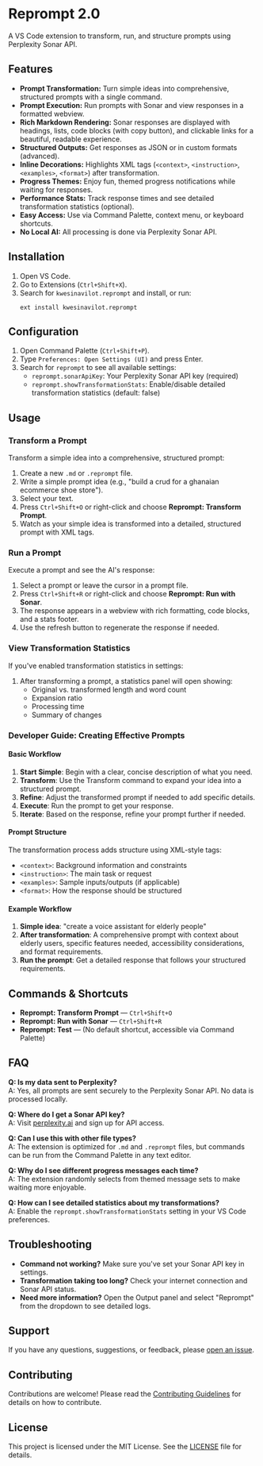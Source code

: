 # Reprompt 2.0

A VS Code extension to transform, run, and structure prompts using Perplexity Sonar API.

## Features

- **Prompt Transformation:** Turn simple ideas into comprehensive, structured prompts with a single command.
- **Prompt Execution:** Run prompts with Sonar and view responses in a formatted webview.
- **Rich Markdown Rendering:** Sonar responses are displayed with headings, lists, code blocks (with copy button), and clickable links for a beautiful, readable experience.
- **Structured Outputs:** Get responses as JSON or in custom formats (advanced).
- **Inline Decorations:** Highlights XML tags (`<context>`, `<instruction>`, `<examples>`, `<format>`) after transformation.
- **Progress Themes:** Enjoy fun, themed progress notifications while waiting for responses.
- **Performance Stats:** Track response times and see detailed transformation statistics (optional).
- **Easy Access:** Use via Command Palette, context menu, or keyboard shortcuts.
- **No Local AI:** All processing is done via Perplexity Sonar API.

## Installation

1. Open VS Code.
2. Go to Extensions (`Ctrl+Shift+X`).
3. Search for `kwesinavilot.reprompt` and install, or run:
   ```
   ext install kwesinavilot.reprompt
   ```

## Configuration

1. Open Command Palette (`Ctrl+Shift+P`).
2. Type `Preferences: Open Settings (UI)` and press Enter.
3. Search for `reprompt` to see all available settings:
   - `reprompt.sonarApiKey`: Your Perplexity Sonar API key (required)
   - `reprompt.showTransformationStats`: Enable/disable detailed transformation statistics (default: false)

## Usage

### Transform a Prompt

Transform a simple idea into a comprehensive, structured prompt:

1. Create a new `.md` or `.reprompt` file.
2. Write a simple prompt idea (e.g., "build a crud for a ghanaian ecommerce shoe store").
3. Select your text.
4. Press `Ctrl+Shift+O` or right-click and choose **Reprompt: Transform Prompt**.
5. Watch as your simple idea is transformed into a detailed, structured prompt with XML tags.

### Run a Prompt

Execute a prompt and see the AI's response:

1. Select a prompt or leave the cursor in a prompt file.
2. Press `Ctrl+Shift+R` or right-click and choose **Reprompt: Run with Sonar**.
3. The response appears in a webview with rich formatting, code blocks, and a stats footer.
4. Use the refresh button to regenerate the response if needed.

### View Transformation Statistics

If you've enabled transformation statistics in settings:

1. After transforming a prompt, a statistics panel will open showing:
   - Original vs. transformed length and word count
   - Expansion ratio
   - Processing time
   - Summary of changes

### Developer Guide: Creating Effective Prompts

#### Basic Workflow

1. **Start Simple**: Begin with a clear, concise description of what you need.
2. **Transform**: Use the Transform command to expand your idea into a structured prompt.
3. **Refine**: Adjust the transformed prompt if needed to add specific details.
4. **Execute**: Run the prompt to get your response.
5. **Iterate**: Based on the response, refine your prompt further if needed.

#### Prompt Structure

The transformation process adds structure using XML-style tags:

- `<context>`: Background information and constraints
- `<instruction>`: The main task or request
- `<examples>`: Sample inputs/outputs (if applicable)
- `<format>`: How the response should be structured

#### Example Workflow

1. **Simple idea**: "create a voice assistant for elderly people"
2. **After transformation**: A comprehensive prompt with context about elderly users, specific features needed, accessibility considerations, and format requirements.
3. **Run the prompt**: Get a detailed response that follows your structured requirements.

## Commands & Shortcuts

- **Reprompt: Transform Prompt** — `Ctrl+Shift+O`
- **Reprompt: Run with Sonar** — `Ctrl+Shift+R`
- **Reprompt: Test** — (No default shortcut, accessible via Command Palette)

## FAQ

**Q: Is my data sent to Perplexity?**  
A: Yes, all prompts are sent securely to the Perplexity Sonar API. No data is processed locally.

**Q: Where do I get a Sonar API key?**  
A: Visit [perplexity.ai](https://www.perplexity.ai/) and sign up for API access.

**Q: Can I use this with other file types?**  
A: The extension is optimized for `.md` and `.reprompt` files, but commands can be run from the Command Palette in any text editor.

**Q: Why do I see different progress messages each time?**  
A: The extension randomly selects from themed message sets to make waiting more enjoyable.

**Q: How can I see detailed statistics about my transformations?**  
A: Enable the `reprompt.showTransformationStats` setting in your VS Code preferences.

## Troubleshooting

- **Command not working?** Make sure you've set your Sonar API key in settings.
- **Transformation taking too long?** Check your internet connection and Sonar API status.
- **Need more information?** Open the Output panel and select "Reprompt" from the dropdown to see detailed logs.

## Support

If you have any questions, suggestions, or feedback, please [open an issue](https://github.com/kwesinavilot/reprompt-ext/issues/new).

## Contributing
Contributions are welcome! Please read the [Contributing Guidelines](https://github.com/kwesinavilot/reprompt-ext/blob/main/CONTRIBUTING.md) for details on how to contribute.

## License
This project is licensed under the MIT License. See the [LICENSE](https://github.com/kwesinavilot/reprompt-ext/blob/main/LICENSE) file for details.